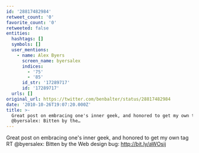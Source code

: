 ```yaml
---
id: '28817482984'
retweet_count: '0'
favorite_count: '0'
retweeted: false
entities:
  hashtags: []
  symbols: []
  user_mentions:
    - name: Alex Byers
      screen_name: byersalex
      indices:
        - '75'
        - '85'
      id_str: '17289717'
      id: '17289717'
  urls: []
original_url: https://twitter.com/benbalter/status/28817482984
date: '2010-10-26T19:07:20.000Z'
title: >-
  Great post on embracing one's inner geek, and honored to get my own tag RT
  @byersalex: Bitten by the…
---
```


Great post on embracing one's inner geek, and honored to get my own tag RT @byersalex: Bitten by the Web design bug: http://bit.ly/aWOsij